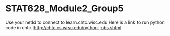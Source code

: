# STAT628_Module2_Group5

Use your netId to connect to learn.chtc.wisc.edu
Here is a link to run python code in chtc.
http://chtc.cs.wisc.edu/python-jobs.shtml
